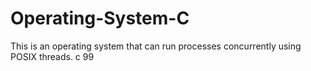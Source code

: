 # Operating-System-C
This is an operating system that can run processes concurrently using POSIX threads. c 99
